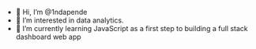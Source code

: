 - 👋 Hi, I’m @1ndapende
- 👀 I’m interested in data analytics. 
- 🌱 I’m currently learning JavaScript as a first step to building a full stack dashboard web app


<!---
1ndapende/1ndapende is a ✨ special ✨ repository because its `README.md` (this file) appears on your GitHub profile.
You can click the Preview link to take a look at your changes.
--->
